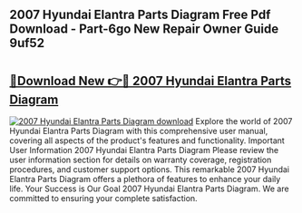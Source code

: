 ## 2007 Hyundai Elantra Parts Diagram Free Pdf Download - Part-6go New Repair Owner Guide 9uf52

# <h2><a href="http://dfi242.blite.top/?on=2007+Hyundai+Elantra+Parts+Diagram">🔗Download New 👉🔴 2007 Hyundai Elantra Parts Diagram</a></h2>

[![2007 Hyundai Elantra Parts Diagram download](https://i.imgur.com/lujVjoI.png)](http://dfi242.blite.top/?on=2007+Hyundai+Elantra+Parts+Diagram)
Explore the world of 2007 Hyundai Elantra Parts Diagram with this comprehensive user manual, covering all aspects of the product's features and functionality. Important User Information 2007 Hyundai Elantra Parts Diagram Please review the user information section for details on warranty coverage, registration procedures, and customer support options. This remarkable 2007 Hyundai Elantra Parts Diagram offers a plethora of features to enhance your daily life. Your Success is Our Goal 2007 Hyundai Elantra Parts Diagram. We are committed to ensuring your complete satisfaction.
